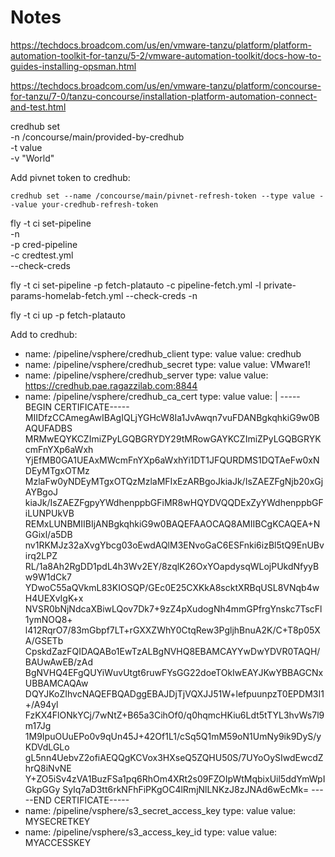 
# Notes
https://techdocs.broadcom.com/us/en/vmware-tanzu/platform/platform-automation-toolkit-for-tanzu/5-2/vmware-automation-toolkit/docs-how-to-guides-installing-opsman.html

https://techdocs.broadcom.com/us/en/vmware-tanzu/platform/concourse-for-tanzu/7-0/tanzu-concourse/installation-platform-automation-connect-and-test.html

credhub set \
  -n /concourse/main/provided-by-credhub \
  -t value \
  -v "World"



Add pivnet token to credhub:

```
credhub set --name /concourse/main/pivnet-refresh-token --type value --value your-credhub-refresh-token
```

fly -t ci set-pipeline \
  -n \
  -p cred-pipeline \
  -c credtest.yml \
  --check-creds

fly -t ci set-pipeline -p fetch-platauto -c pipeline-fetch.yml -l private-params-homelab-fetch.yml --check-creds -n

fly -t ci up -p fetch-platauto




Add to credhub:
- name: /pipeline/vsphere/credhub_client
  type: value
  value: credhub
- name: /pipeline/vsphere/credhub_secret
  type: value
  value: VMware1!
- name: /pipeline/vsphere/credhub_server
  type: value
  value: https://credhub.pae.ragazzilab.com:8844
- name: /pipeline/vsphere/credhub_ca_cert
  type: value
  value: |
    -----BEGIN CERTIFICATE-----
    MIIDfzCCAmegAwIBAgIQLjYGHcW8Ia1JvAwqn7vuFDANBgkqhkiG9w0BAQUFADBS
    MRMwEQYKCZImiZPyLGQBGRYDY29tMRowGAYKCZImiZPyLGQBGRYKcmFnYXp6aWxh
    YjEfMB0GA1UEAxMWcmFnYXp6aWxhYi1DT1JFQURDMS1DQTAeFw0xNDEyMTgxOTMz
    MzlaFw0yNDEyMTgxOTQzMzlaMFIxEzARBgoJkiaJk/IsZAEZFgNjb20xGjAYBgoJ
    kiaJk/IsZAEZFgpyYWdhenppbGFiMR8wHQYDVQQDExZyYWdhenppbGFiLUNPUkVB
    REMxLUNBMIIBIjANBgkqhkiG9w0BAQEFAAOCAQ8AMIIBCgKCAQEA+NGGixl/a5DB
    nv1RKMJz32aXvgYbcg03oEwdAQlM3ENvoGaC6ESFnki6izBl5tQ9EnUBvirq2LPZ
    RL/1a8Ah2RgDD1pdL4h3Wv2EY/8zqlK26OxYOapdysqWLojPUkdNfyyBw9W1dCk7
    YDwoC55aQVkmL83KIOSQP/GEc0E25CXKkA8scktXRBqUSL8VNqb4wH4UEXvIgK+x
    NVSR0bNjNdcaXBiwLQov7Dk7+9zZ4pXudogNh4mmGPfrgYnskc7TscFl1ymNOQ8+
    l412RqrO7/83mGbpf7LT+rGXXZWhY0CtqRew3PgljhBnuA2K/C+T8p05XA/GSETb
    CpskdZazFQIDAQABo1EwTzALBgNVHQ8EBAMCAYYwDwYDVR0TAQH/BAUwAwEB/zAd
    BgNVHQ4EFgQUYiWuvUtgt6ruwFYsGG22doeTOkIwEAYJKwYBBAGCNxUBBAMCAQAw
    DQYJKoZIhvcNAQEFBQADggEBAJDjTjVQXJJ51W+lefpuunpzT0EPDM3I1+/A94yl
    FzKX4FlONkYCj/7wNtZ+B65a3CihOf0/q0hqmcHKiu6Ldt5tTYL3hvWs7l9m17Jg
    1M9IpuOUuEPo0v9qUn45J+42Of1L1/cSq5Q1mM59oN1UmNy9ik9DyS/yKDVdLGLo
    gL5nn4UebvZ2ofiAEQQgKCVox3HXseQ5ZQHU50S/7UYoOySIwdEwcdZhrQ8iNvNE
    Y+ZO5iSv4zVA1BuzFSa1pq6RhOm4XRt2s09FZOIpWtMqbixUil5ddYmWpIGkpGGy
    SyIq7aD3tt6rkNFhFiPKgOC4lRmjNlLNKzJ8zJNAd6wEcMk=
    -----END CERTIFICATE-----
- name: /pipeline/vsphere/s3_secret_access_key
  type: value
  value: MYSECRETKEY
- name: /pipeline/vsphere/s3_access_key_id
  type: value
  value: MYACCESSKEY
